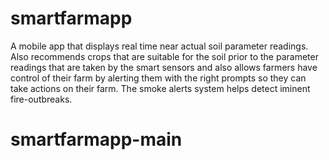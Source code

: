 # smartfarmapp
A mobile app that displays real time near actual soil parameter readings. Also recommends crops that are suitable for the soil prior to the parameter readings that are taken by the smart sensors and also allows farmers have control of their farm by alerting them with the right prompts so they can take actions on their farm.
The smoke alerts system helps detect iminent fire-outbreaks.
# smartfarmapp-main


